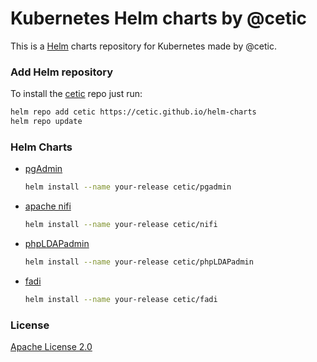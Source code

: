 # Kubernetes Helm charts by @cetic

This is a [Helm](https://helm.sh) charts repository for Kubernetes made by @cetic.

### Add Helm repository

To install the [cetic](https://cetic.be) repo just run:

```bash
helm repo add cetic https://cetic.github.io/helm-charts
helm repo update
```

### Helm Charts

* [pgAdmin](https://github.com/cetic/helm-pgadmin)

  ```bash
  helm install --name your-release cetic/pgadmin
  ```
* [apache nifi](https://github.com/cetic/helm-nifi)

  ```bash
  helm install --name your-release cetic/nifi
  ```

* [phpLDAPadmin](https://github.com/cetic/helm-phpLDAPadmin)

  ```bash
  helm install --name your-release cetic/phpLDAPadmin
  ```

* [fadi](https://github.com/cetic/fadi)

  ```bash
  helm install --name your-release cetic/fadi
  ```  

### License

[Apache License 2.0](/LICENSE)

